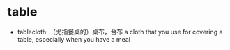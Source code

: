 # table

- tablecloth: （尤指餐桌的）桌布，台布 a cloth that you use for covering a table, especially when you have a meal
